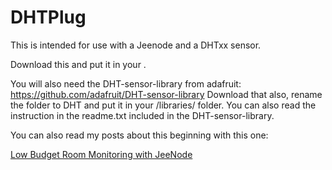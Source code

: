 # DHTPlug #

This is intended for use with a Jeenode and a DHTxx sensor.

Download this and put it in your <arduinosketchbookfolder>.

You will also need the DHT-sensor-library from adafruit:
https://github.com/adafruit/DHT-sensor-library
Download that also, rename the folder to DHT and put it in
your <arduinosketchbookfolder>/libraries/ folder. You can 
also read the instruction in the readme.txt included in the
DHT-sensor-library. 

You can also read my posts about this beginning with this one:

[Low Budget Room Monitoring with JeeNode](http://www.wd77.de/?p=191)
